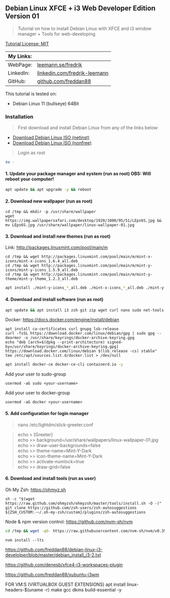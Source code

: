 ## Debian Linux XFCE + i3 Web Developer Edition Version 01

> Tutorial on how to install Debian Linux with XFCE and i3 window manager + Tools for web-developing

[Tutorial License: MIT](https://choosealicense.com/licenses/mit/)

| My Links: |                                                                                      |
| --------- | ------------------------------------------------------------------------------------ |
| WebPage:  | [leemann.se/fredrik](http://www.leemann.se/fredrik)                                  |
| LinkedIn: | [linkedin.com/fredrik-leemann](https://se.linkedin.com/in/fredrik-leemann-821b19110) |
| GitHub:   | [github.com/freddan88](https://github.com/freddan88)                                 |

This tutorial is tested on:

- Debian Linux 11 (bullseye) 64Bit

### Installation

> First download and install Debian Linux from any of the links below:

- [Download Debian Linux ISO (netinst)](https://www.debian.org/download)
- [Download Debian Linux ISO (nonfree)](https://cdimage.debian.org/cdimage/unofficial/non-free/cd-including-firmware)

> Login as root

```bash
su -
```

#### 1. Update your package manager and system (run as root) OBS: Will reboot your computer!

```bash
apt update && apt upgrade -y && reboot
```

#### 2. Download new wallpaper (run as root)

`cd /tmp && mkdir -p /usr/share/wallpaper`<br/>
`wget https://img.wallpapersafari.com/desktop/1920/1080/95/51/LEps6S.jpg && mv LEps6S.jpg /usr/share/wallpaper/linux-wallpaper-01.jpg`

#### 3. Download and install new themes (run as root)

Link: http://packages.linuxmint.com/pool/main/m

`cd /tmp && wget http://packages.linuxmint.com/pool/main/m/mint-x-icons/mint-x-icons_1.6.4_all.deb`<br/>
`cd /tmp && wget http://packages.linuxmint.com/pool/main/m/mint-y-icons/mint-y-icons_1.5.9_all.deb`<br/>
`cd /tmp && wget http://packages.linuxmint.com/pool/main/m/mint-y-theme/mint-y-theme_1.2.3_all.deb`

```bash
apt install ./mint-y-icons_*_all.deb ./mint-x-icons_*_all.deb ./mint-y-theme_*_all.deb -y
```

#### 4. Download and install software (run as root)

```bash
apt update && apt install i3 zsh git zip wget curl nano sudo net-tools gparted synaptic neofetch nitrogen imagemagick xfce4-screenshooter xfce4-appmenu-plugin compton gimp lightdm slick-greeter && apt autoremove -y
```

Docker: https://docs.docker.com/engine/install/debian

`apt install ca-certificates curl gnupg lsb-release`<br/>
`curl -fsSL https://download.docker.com/linux/debian/gpg | sudo gpg --dearmor -o /usr/share/keyrings/docker-archive-keyring.gpg`<br/>
`echo "deb [arch=$(dpkg --print-architecture) signed-by=/usr/share/keyrings/docker-archive-keyring.gpg] https://download.docker.com/linux/debian $(lsb_release -cs) stable" tee /etc/apt/sources.list.d/docker.list > /dev/null`

```bash
apt install docker-ce docker-ce-cli containerd.io -y
```

Add your user to sudo-group

`usermod -aG sudo <your-username>`

Add your user to docker-group

`usermod -aG docker <your-username>`

#### 5. Add configuration for login manager

> nano /etc/lightdm/slick-greeter.conf

> echo > [Greeter]<br/>
> echo >> background=/usr/share/wallpapers/linux-wallpaper-01.jpg<br/>
> echo >> draw-user-backgrounds=false<br/>
> echo >> theme-name=Mint-Y-Dark<br/>
> echo >> icon-theme-name=Mint-Y-Dark<br/>
> echo >> activate-numlock=true<br/>
> echo >> draw-grid=false<br/>

#### 6. Download and install tools (run as user)

Oh My Zsh: https://ohmyz.sh

`sh -c "$(wget https://raw.github.com/ohmyzsh/ohmyzsh/master/tools/install.sh -O -)"`<br/>
`git clone https://github.com/zsh-users/zsh-autosuggestions ${ZSH_CUSTOM:-~/.oh-my-zsh/custom}/plugins/zsh-autosuggestions`

Node & npm version control: https://github.com/nvm-sh/nvm

```bash
cd /tmp && wget -qO- https://raw.githubusercontent.com/nvm-sh/nvm/v0.35.3/install.sh | bash
```

`nvm install --lts`

https://github.com/freddan88/debian-linux-i3-develolper/blob/master/debian_install_i3-2.txt

https://github.com/denesb/xfce4-i3-workspaces-plugin

https://github.com/freddan88/xubuntu-i3wm

FOR VM:S (VIRTUALBOX GUEST EXTENSIONS)
apt install linux-headers-$(uname -r) make gcc dkms build-essential -y
